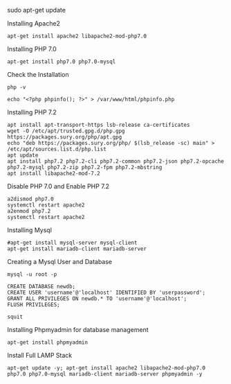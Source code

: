


sudo apt-get update

Installing Apache2

    apt-get install apache2 libapache2-mod-php7.0

Installing PHP 7.0

    apt-get install php7.0 php7.0-mysql

Check the Installation

    php -v

    echo "<?php phpinfo(); ?>" > /var/www/html/phpinfo.php

Installing PHP 7.2

    apt install apt-transport-https lsb-release ca-certificates
    wget -O /etc/apt/trusted.gpg.d/php.gpg https://packages.sury.org/php/apt.gpg
    echo "deb https://packages.sury.org/php/ $(lsb_release -sc) main" > /etc/apt/sources.list.d/php.list
    apt update
    apt install php7.2 php7.2-cli php7.2-common php7.2-json php7.2-opcache php7.2-mysql php7.2-zip php7.2-fpm php7.2-mbstring
    apt install libapache2-mod-7.2

Disable PHP 7.0 and Enable PHP 7.2

    a2dismod php7.0
    systemctl restart apache2
    a2enmod php7.2
    systemctl restart apache2

Installing Mysql

    #apt-get install mysql-server mysql-client
    apt-get install mariadb-client mariadb-server

Creating a Mysql User and Database

    mysql -u root -p

    CREATE DATABASE newdb;
    CREATE USER 'username'@'localhost' IDENTIFIED BY 'userpassword';
    GRANT ALL PRIVILEGES ON newdb.* TO 'username'@'localhost';
    FLUSH PRIVILEGES;

    squit


Installing Phpmyadmin for database management

    apt-get install phpmyadmin


Install Full LAMP Stack

    apt-get update -y; apt-get install apache2 libapache2-mod-php7.0 php7.0 php7.0-mysql mariadb-client mariadb-server phpmyadmin -y

